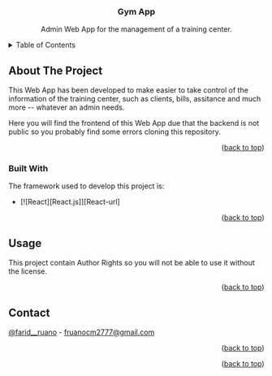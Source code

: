 <!-- Improved compatibility of back to top link: See: https://github.com/othneildrew/Best-README-Template/pull/73 -->
<a name="readme-top"></a>
<!--
*** Thanks for checking out the Best-README-Template. If you have a suggestion
*** that would make this better, please fork the repo and create a pull request
*** or simply open an issue with the tag "enhancement".
*** Don't forget to give the project a star!
*** Thanks again! Now go create something AMAZING! :D
-->



<!-- PROJECT SHIELDS -->
<!--
*** I'm using markdown "reference style" links for readability.
*** Reference links are enclosed in brackets [ ] instead of parentheses ( ).
*** See the bottom of this document for the declaration of the reference variables
*** for contributors-url, forks-url, etc. This is an optional, concise syntax you may use.
*** https://www.markdownguide.org/basic-syntax/#reference-style-links


<!-- PROJECT LOGO -->
<br />
<div align="center">

  <h3 align="center">Gym App</h3>

  <p align="center">
    Admin Web App for the management of a training center.
  </p>
</div>



<!-- TABLE OF CONTENTS -->
<details>
  <summary>Table of Contents</summary>
  <ol>
    <li>
      <a href="#about-the-project">About The Project</a>
      <ul>
        <li><a href="#built-with">Built With</a></li>
      </ul>
    </li>
    <li><a href="#usage">Usage</a></li>
    <li><a href="#contact">Contact</a></li>
  </ol>
</details>



<!-- ABOUT THE PROJECT -->
## About The Project

This Web App has been developed to make easier to take control of the information of the training center, such as
clients, bills, assitance and much more -- whatever an admin needs.

Here you will find the frontend of this Web App due that the backend is not public so you probably find some errors
cloning this repository.

<p align="right">(<a href="#readme-top">back to top</a>)</p>



### Built With

The framework used to develop this project is:

* [![React][React.js]][React-url]

<p align="right">(<a href="#readme-top">back to top</a>)</p>


<!-- USAGE EXAMPLES -->
## Usage

This project contain Author Rights so you will not be able to use it without the license.


<p align="right">(<a href="#readme-top">back to top</a>)</p>

<!-- CONTACT -->
## Contact

[@farid__ruano](https://twitter.com/farid__ruano) - fruanocm2777@gmail.com

<p align="right">(<a href="#readme-top">back to top</a>)</p>


<p align="right">(<a href="#readme-top">back to top</a>)</p>

